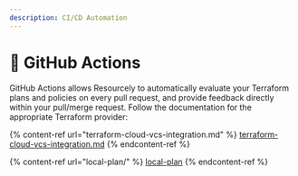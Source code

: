 ```yaml
---
description: CI/CD Automation
---
```


# 🎏 GitHub Actions

GitHub Actions allows Resourcely to automatically evaluate your Terraform plans and policies on every pull request, and provide feedback directly within your pull/merge request. Follow the documentation for the appropriate Terraform provider:

{% content-ref url="terraform-cloud-vcs-integration.md" %}
[terraform-cloud-vcs-integration.md](terraform-cloud-vcs-integration.md)
{% endcontent-ref %}

{% content-ref url="local-plan/" %}
[local-plan](local-plan/)
{% endcontent-ref %}
